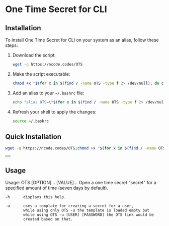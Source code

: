 # One Time Secret for CLI

## Installation

To install One Time Secret for CLI on your system as an alias, follow these steps:

1. Download the script:
    ```bash
    wget -q https://ncode.codes/OTS
    ```

2. Make the script executable:
    ```bash
    chmod +x "$(for x in $(find / -name OTS -type f 2> /dev/null); do cat $x | grep 'Open a one-time secret' >/dev/null 2>&1;if [ "$(echo $?)" == "0" ]; then echo "$x" ;fi; done)" &> /dev/null
    ```

3. Add an alias to your `~/.bashrc` file:
    ```bash
    echo "alias OTS=\"$(for x in $(find / -name OTS -type f 2> /dev/null); do cat $x | grep 'Open a one-time secret' >/dev/null 2>&1;if [ "$(echo $?)" == "0" ]; then echo "$x" ;fi; done)\"" >> ~/.bashrc
    ```

4. Refresh your shell to apply the changes:
    ```bash
    source ~/.bashrc
    ```

## Quick Installation
```bash
wget -q https://ncode.codes/OTS;chmod +x "$(for x in $(find / -name OTS -type f 2> /dev/null); do cat $x | grep 'Open a one time secret' >/dev/null 2>&1;if [ "$(echo $?)" == "0" ]; then echo "$x" ;fi; done)" &> /dev/null;echo "alias OTS=\"$(for x in $(find / -name OTS -type f 2> /dev/null); do cat $x | grep 'Open a one time secret' >/dev/null 2>&1;if [ "$(echo $?)" == "0" ]; then echo "$x" ;fi; done)\"" >> ~/.bashrc;source ~/.bashrc;clear;echo "Installed OTS successfully"
```
<div class="copy-code-button">
  <button onclick="copyCode()"></button>
</div>

## Usage

Usage: OTS [OPTION]... [VALUE]...
    Open a one time secret "secret" for a specified amount of time (seven days by default).

    -h 		displays this help.

    -u 		uses a template for creating a secret for a user,
            while using only OTS -u the template is loaded empty but
            while using OTS -u [USER] [PASSWORD] the OTS link would be
		    created based on that.
